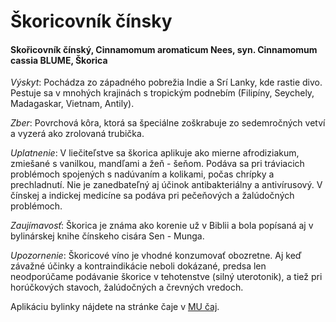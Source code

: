 Škoricovník čínsky
==================

#### Skořicovník čínský, Cinnamomum aromaticum Nees, syn. Cinnamomum cassia BLUME, Škorica

*Výskyt*: Pochádza zo západného pobrežia Indie a Srí Lanky, kde rastie divo.
Pestuje sa v mnohých krajinách s tropickým podnebím (Filipíny, Seychely,
Madagaskar, Vietnam, Antily).

*Zber*: Povrchová kôra, ktorá sa špeciálne zoškrabuje zo sedemročných vetví a
vyzerá ako zrolovaná trubička.

*Uplatnenie*: V liečiteľstve sa škorica aplikuje ako mierne afrodiziakum,
zmiešané s vanilkou, mandľami a žeň - šeňom. Podáva sa pri tráviacich problémoch
spojených s nadúvaním a kolikami, počas chrípky a prechladnutí. Nie je
zanedbateľný aj účinok antibakteriálny a antivírusový. V čínskej a indickej
medicíne sa podáva pri pečeňových a žalúdočných problémoch.

*Zaujímavosť*: Škorica je známa ako korenie už v Biblii a bola popísaná aj v
bylinárskej knihe čínskeho cisára Sen - Munga.

*Upozornenie*: Škoricové víno je vhodné konzumovať obozretne. Aj keď závažné
účinky a kontraindikácie neboli dokázané, predsa len neodporúčame podávanie
škorice v tehotenstve (silný uterotonik), a tiež pri horúčkových stavoch,
žalúdočných a črevných vredoch.

Aplikáciu bylinky nájdete na stránke čaje v [MU
čaj](/sip/p/mu/).

